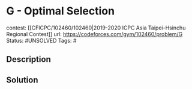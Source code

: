 # G - Optimal Selection

contest: [[CFICPC/102460/102460|2019-2020 ICPC Asia Taipei-Hsinchu Regional Contest]]
url: https://codeforces.com/gym/102460/problem/G
Status: #UNSOLVED
Tags: #

## Description

## Solution

